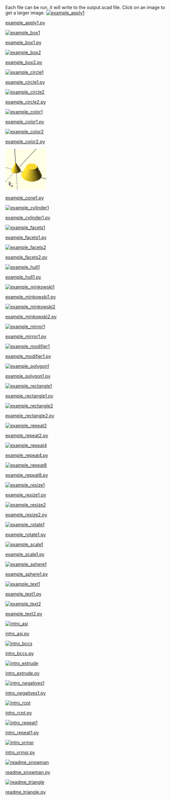 
Each file can be run, it will write to the output.scad file.
Click on an image to get a larger image.
[![example_apply1](images/example_apply1_128.png)](images/example_apply1_512.png)

[example_apply1.py](example_apply1.py)

[![example_box1](images/example_box1_128.png)](images/example_box1_512.png)

[example_box1.py](example_box1.py)

[![example_box2](images/example_box2_128.png)](images/example_box2_512.png)

[example_box2.py](example_box2.py)

[![example_circle1](images/example_circle1_128.png)](images/example_circle1_512.png)

[example_circle1.py](example_circle1.py)

[![example_circle2](images/example_circle2_128.png)](images/example_circle2_512.png)

[example_circle2.py](example_circle2.py)

[![example_color1](images/example_color1_128.png)](images/example_color1_512.png)

[example_color1.py](example_color1.py)

[![example_color2](images/example_color2_128.png)](images/example_color2_512.png)

[example_color2.py](example_color2.py)

[![example_cone1](images/example_cone1_128.png)](images/example_cone1_512.png)

[example_cone1.py](example_cone1.py)

[![example_cylinder1](images/example_cylinder1_128.png)](images/example_cylinder1_512.png)

[example_cylinder1.py](example_cylinder1.py)

[![example_facets1](images/example_facets1_128.png)](images/example_facets1_512.png)

[example_facets1.py](example_facets1.py)

[![example_facets2](images/example_facets2_128.png)](images/example_facets2_512.png)

[example_facets2.py](example_facets2.py)

[![example_hull1](images/example_hull1_128.png)](images/example_hull1_512.png)

[example_hull1.py](example_hull1.py)

[![example_minkowski1](images/example_minkowski1_128.png)](images/example_minkowski1_512.png)

[example_minkowski1.py](example_minkowski1.py)

[![example_minkowski2](images/example_minkowski2_128.png)](images/example_minkowski2_512.png)

[example_minkowski2.py](example_minkowski2.py)

[![example_mirror1](images/example_mirror1_128.png)](images/example_mirror1_512.png)

[example_mirror1.py](example_mirror1.py)

[![example_modifier1](images/example_modifier1_128.png)](images/example_modifier1_512.png)

[example_modifier1.py](example_modifier1.py)

[![example_polygon1](images/example_polygon1_128.png)](images/example_polygon1_512.png)

[example_polygon1.py](example_polygon1.py)

[![example_rectangle1](images/example_rectangle1_128.png)](images/example_rectangle1_512.png)

[example_rectangle1.py](example_rectangle1.py)

[![example_rectangle2](images/example_rectangle2_128.png)](images/example_rectangle2_512.png)

[example_rectangle2.py](example_rectangle2.py)

[![example_repeat2](images/example_repeat2_128.png)](images/example_repeat2_512.png)

[example_repeat2.py](example_repeat2.py)

[![example_repeat4](images/example_repeat4_128.png)](images/example_repeat4_512.png)

[example_repeat4.py](example_repeat4.py)

[![example_repeat8](images/example_repeat8_128.png)](images/example_repeat8_512.png)

[example_repeat8.py](example_repeat8.py)

[![example_resize1](images/example_resize1_128.png)](images/example_resize1_512.png)

[example_resize1.py](example_resize1.py)

[![example_resize2](images/example_resize2_128.png)](images/example_resize2_512.png)

[example_resize2.py](example_resize2.py)

[![example_rotate1](images/example_rotate1_128.png)](images/example_rotate1_512.png)

[example_rotate1.py](example_rotate1.py)

[![example_scale1](images/example_scale1_128.png)](images/example_scale1_512.png)

[example_scale1.py](example_scale1.py)

[![example_sphere1](images/example_sphere1_128.png)](images/example_sphere1_512.png)

[example_sphere1.py](example_sphere1.py)

[![example_text1](images/example_text1_128.png)](images/example_text1_512.png)

[example_text1.py](example_text1.py)

[![example_text2](images/example_text2_128.png)](images/example_text2_512.png)

[example_text2.py](example_text2.py)

[![intro_asi](images/intro_asi_128.png)](images/intro_asi_512.png)

[intro_asi.py](intro_asi.py)

[![intro_bccs](images/intro_bccs_128.png)](images/intro_bccs_512.png)

[intro_bccs.py](intro_bccs.py)

[![intro_extrude](images/intro_extrude_128.png)](images/intro_extrude_512.png)

[intro_extrude.py](intro_extrude.py)

[![intro_negatives1](images/intro_negatives1_128.png)](images/intro_negatives1_512.png)

[intro_negatives1.py](intro_negatives1.py)

[![intro_rcpt](images/intro_rcpt_128.png)](images/intro_rcpt_512.png)

[intro_rcpt.py](intro_rcpt.py)

[![intro_repeat1](images/intro_repeat1_128.png)](images/intro_repeat1_512.png)

[intro_repeat1.py](intro_repeat1.py)

[![intro_vrmsr](images/intro_vrmsr_128.png)](images/intro_vrmsr_512.png)

[intro_vrmsr.py](intro_vrmsr.py)

[![readme_snowman](images/readme_snowman_128.png)](images/readme_snowman_512.png)

[readme_snowman.py](readme_snowman.py)

[![readme_triangle](images/readme_triangle_128.png)](images/readme_triangle_512.png)

[readme_triangle.py](readme_triangle.py)

